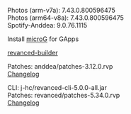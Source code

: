 Photos (arm-v7a): 7.43.0.800596475  
Photos (arm64-v8a): 7.43.0.800596475  
Spotify-Anddea: 9.0.76.1115  

Install [microG](https://github.com/ReVanced/GmsCore/releases) for GApps  

[revanced-builder](https://github.com/geologically/revanced-builder)
  
Patches: anddea/patches-3.12.0.rvp  
[Changelog](https://github.com/anddea/revanced-patches/releases/tag/v3.12.0)

CLI: j-hc/revanced-cli-5.0.0-all.jar  
Patches: revanced/patches-5.34.0.rvp  
[Changelog](https://github.com/revanced/revanced-patches/releases/tag/v5.34.0)  
